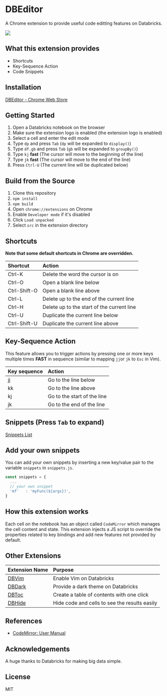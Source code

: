 # DBEditor

A Chrome extension to provide useful code editting features on Databricks.

<kbd>
  <img src="https://user-images.githubusercontent.com/17039389/60017754-7ad44980-96c4-11e9-8ff4-8a680ff393fd.gif">
</kbd>

## What this extension provides

- Shortcuts
- Key-Sequence Action
- Code Snippets

## Installation

[DBEditor - Chrome Web Store](https://chrome.google.com/webstore/detail/dbeditor/nlnifkmijjmmoaindmhbcdfinkcmfafj)

## Getting Started

1. Open a Databricks notebook on the browser
1. Make sure the extension logo is enabled (the extension logo is enabled)
1. Select a cell and enter the edit mode
1. Type `dp` and press `Tab` (`dp` will be expanded to `display()`)
1. Type `df.gb` and press `Tab` (`gb` will be expanded to `groupBy()`)
1. Type `kj` **fast** (The cursor will move to the beginning of the line)
1. Type `jk` **fast** (The cursor will move to the end of the line)
1. Press `Ctrl-U` (The current line will be duplicated below)

## Build from the Source

1. Clone this repository
1. `npm install`
1. `npm build`
1. Open `chrome://extensions` on Chrome
1. Enable `Developer mode` if it's disabled
1. Click `Load unpacked`
1. Select `src` in the extension directory

## Shortcuts

**Note that some default shortcuts in Chrome are overridden.**

| Shortcut     | Action                                     |
| :----------- | :----------------------------------------- |
| Ctrl-K       | Delete the word the cursor is on           |
| Ctrl-O       | Open a blank line below                    |
| Ctrl-Shift-O | Open a blank line above                    |
| Ctrl-L       | Delete up to the end of the current line   |
| Ctrl-H       | Delete up to the start of the current line |
| Ctrl-U       | Duplicate the current line below           |
| Ctrl-Shift-U | Duplicate the current line above           |

## Key-Sequence Action

This feature allows you to trigger actions by pressing one or more keys multiple times **FAST** in sequence (similar to mapping `jj`or `jk` to `Esc` in Vim).

| Key sequence | Action                      |
| :----------- | :-------------------------- |
| jj           | Go to the line below        |
| kk           | Go to the line above        |
| kj           | Go to the start of the line |
| jk           | Go to the end of the line   |

## Snippets (Press `Tab` to expand)

[Snippets List](./docs/snippets.md)

## Add your own snippets

You can add your own snippets by inserting a new key/value pair to the variable `snippets` in `snippets.js`.

```js
const snippets = {
  ...
  // your own snippet
  'mf'   : 'myFunc(${args})',
}
```

## How this extension works

Each cell on the notebook has an object called `CodeMirror` which manages the cell content and state. This extension injects a JS script to override the properties related to key bindings and add new features not provided by default.

## Other Extensions

| Extension Name                             | Purpose                                       |
| :----------------------------------------- | :-------------------------------------------- |
| [DBVim](https://github.com/harupy/vim)     | Enable Vim on Databricks                      |
| [DBDark](https://github.com/harupy/dbdark) | Provide a dark theme on Databricks            |
| [DBToc](https://github.com/harupy/dbtoc)   | Create a table of contents with one click     |
| [DBHide](https://github.com/harupy/dbhide) | Hide code and cells to see the results easily |

## References

- [CodeMirror: User Manual](https://codemirror.net/doc/manual.html)

## Acknowledgements

A huge thanks to Databricks for making big data simple.

## License

MIT
